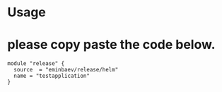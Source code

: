 # Usage 

# please copy paste the code below.
```
module "release" {
  source  = "eminbaev/release/helm"
  name = "testapplication"
}
```